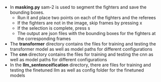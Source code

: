 - In **masking.py** sam-2 is used to segment the fighters and save the bounding boxes. 
	- Run it and place two points on each of the fighters and the referees
	- If the fighters are not in the image, skip frames by pressing x
	- If the selection is complete, press s 
	- The output are json files with the bounding boxes for the fighters at the corresponding frames
- The **transformer** directory contains the files for training and testing the transformer model as well as model paths for different configurations
- The **cnn** directory contains the files for training and testing the cnn as well as model paths for different configurations
- In the **llm_sentenceification** directory, there are files for training and testing the finetuned llm as well as config folder for the finetuned models